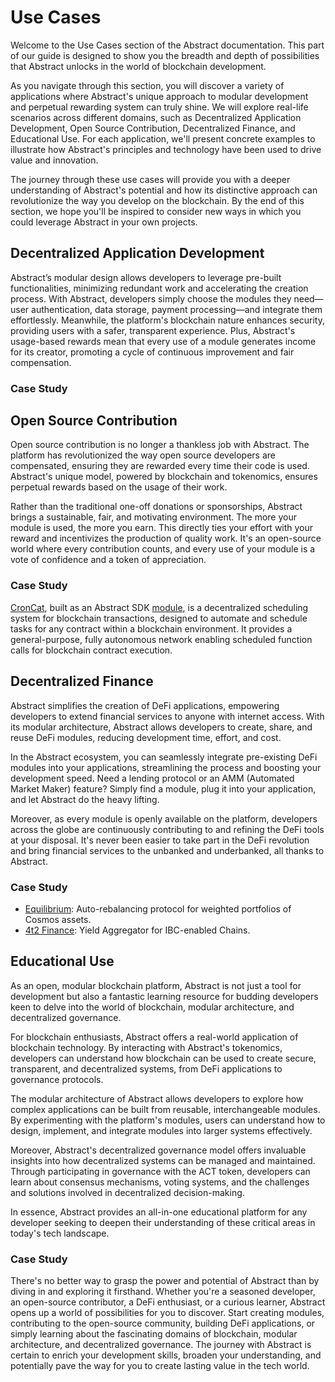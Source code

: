 # Use Cases

Welcome to the Use Cases section of the Abstract documentation. This part of our guide is designed to show you the
breadth and depth of possibilities that Abstract unlocks in the world of blockchain development.

As you navigate through this section, you will discover a variety of applications where Abstract's unique approach to
modular development and perpetual rewarding system can truly shine. We will explore real-life scenarios across different
domains, such as Decentralized Application Development, Open Source Contribution, Decentralized Finance, and Educational
Use. For each application, we'll present concrete examples to illustrate how Abstract's principles and technology have
been used to drive value and innovation.

The journey through these use cases will provide you with a deeper understanding of Abstract's potential and how its
distinctive approach can revolutionize the way you develop on the blockchain. By the end of this section, we hope you'll
be inspired to consider new ways in which you could leverage Abstract in your own projects.

## Decentralized Application Development

Abstract’s modular design allows developers to leverage pre-built functionalities, minimizing redundant work and
accelerating the creation process. With Abstract, developers simply choose the modules they need—user authentication,
data storage, payment processing—and integrate them effortlessly. Meanwhile, the platform's blockchain nature enhances
security, providing users with a safer, transparent experience. Plus, Abstract's usage-based rewards mean that every use
of a module generates income for its creator, promoting a cycle of continuous improvement and fair compensation.

### Case Study

## Open Source Contribution

Open source contribution is no longer a thankless job with Abstract. The platform has revolutionized the way open source
developers are compensated, ensuring they are rewarded every time their code is used. Abstract's unique model, powered
by blockchain and tokenomics, ensures perpetual rewards based on the usage of their work.

Rather than the traditional one-off donations or sponsorships, Abstract brings a sustainable, fair, and motivating
environment. The more your module is used, the more you earn. This directly ties your effort with your reward and
incentivizes the production of quality work. It's an open-source world where every contribution counts, and every use of
your module is a vote of confidence and a token of appreciation.

### Case Study

<a href="https://www.cron.cat/" target="_blank">CronCat</a>, built as
an Abstract SDK <a href="https://github.com/AbstractSDK/croncat-app" target="_blank">module</a>, is a
decentralized scheduling system for blockchain transactions, designed to automate and schedule tasks for any contract
within a blockchain environment. It provides a general-purpose, fully autonomous network enabling scheduled function
calls for blockchain contract execution.

## Decentralized Finance

Abstract simplifies the creation of DeFi applications, empowering developers to extend financial services to anyone with
internet access. With its modular architecture, Abstract allows developers to create, share, and reuse DeFi modules,
reducing development time, effort, and cost.

In the Abstract ecosystem, you can seamlessly integrate pre-existing DeFi modules into your applications, streamlining
the process and boosting your development speed. Need a lending protocol or an AMM (Automated Market Maker) feature?
Simply find a module, plug it into your application, and let Abstract do the heavy lifting.

Moreover, as every module is openly available on the platform, developers across the globe are continuously contributing
to and refining the DeFi tools at your disposal. It's never been easier to take part in the DeFi revolution and bring
financial services to the unbanked and underbanked, all thanks to Abstract.

### Case Study

- [Equilibrium](./equilibrium.md): Auto-rebalancing protocol for weighted portfolios of Cosmos assets.
- [4t2 Finance](./4t2.md): Yield Aggregator for IBC-enabled Chains.

## Educational Use

As an open, modular blockchain platform, Abstract is not just a tool for development but also a fantastic learning
resource for budding developers keen to delve into the world of blockchain, modular architecture, and decentralized
governance.

For blockchain enthusiasts, Abstract offers a real-world application of blockchain technology. By interacting with
Abstract's tokenomics, developers can understand how blockchain can be used to create secure, transparent, and
decentralized systems, from DeFi applications to governance protocols.

The modular architecture of Abstract allows developers to explore how complex applications can be built from reusable,
interchangeable modules. By experimenting with the platform's modules, users can understand how to design, implement,
and integrate modules into larger systems effectively.

Moreover, Abstract's decentralized governance model offers invaluable insights into how decentralized systems can be
managed and maintained. Through participating in governance with the ACT token, developers can learn about consensus
mechanisms, voting systems, and the challenges and solutions involved in decentralized decision-making.

In essence, Abstract provides an all-in-one educational platform for any developer seeking to deepen their understanding
of these critical areas in today's tech landscape.

### Case Study

There's no better way to grasp the power and potential of Abstract than by diving in and exploring it firsthand. Whether
you're a seasoned developer, an open-source contributor, a DeFi enthusiast, or a curious learner, Abstract opens up a
world of possibilities for you to discover. Start creating modules, contributing to the open-source community, building
DeFi applications, or simply learning about the fascinating domains of blockchain, modular architecture, and
decentralized governance. The journey with Abstract is certain to enrich your development skills, broaden your
understanding, and potentially pave the way for you to create lasting value in the tech world.

